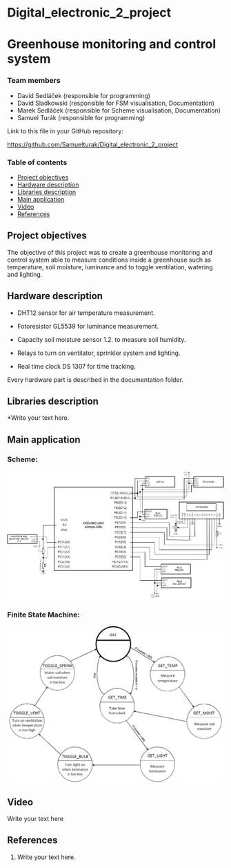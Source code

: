 # Digital_electronic_2_project


# Greenhouse monitoring and control system

### Team members

* David Sedláček (responsible for programming)
* David Sladkowski (responsible for FSM visualisation, Documentation)
* Marek Sedláček (responsible for Scheme visualisation, Documentation)
* Samuel Turák (responsible for programming)

Link to this file in your GitHub repository:

https://github.com/Samuelturak/Digital_electronic_2_project

### Table of contents

* [Project objectives](#objectives)
* [Hardware description](#hardware)
* [Libraries description](#libs)
* [Main application](#main)
* [Video](#video)
* [References](#references)

<a name="objectives"></a>

## Project objectives

The objective of this project was to create a greenhouse monitoring and control system able to measure conditions inside a greenhouse such as temperature, soil moisture, luminance and to toggle ventilation, watering and lighting.

<a name="hardware"></a>

## Hardware description

* DHT12 sensor for air temperature measurement.

<a name="hardware"></a>

* Fotoresistor GL5539 for luminance measurement.

<a name="hardware"></a>

* Capacity soil moisture sensor 1.2. to measure soil humidity.

<a name="hardware"></a>

* Relays to turn on ventilator, sprinkler system and lighting.

<a name="hardware"></a>

* Real time clock DS 1307 for time tracking.

<a name="libs"></a>

Every hardware part is described in the documentation folder. 

## Libraries description

*Write your text here.

<a name="main"></a>

## Main application

### Scheme:

![your figure](Images/schéma.png)

### Finite State Machine:

![your figure](Images/state_machine.PNG)

<a name="video"></a>

## Video

Write your text here

<a name="references"></a>

## References

1. Write your text here.